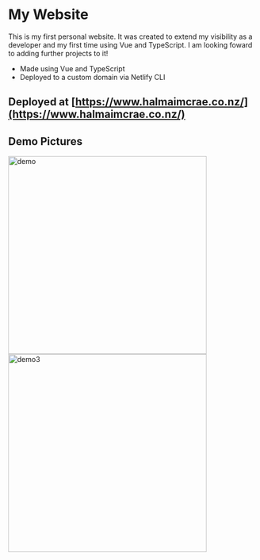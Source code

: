 # My Website

This is my first personal website. It was created to extend my visibility as a developer and my first time using Vue and TypeScript. I am looking foward to adding further projects to it!

* Made using Vue and TypeScript
* Deployed to a custom domain via Netlify CLI

## Deployed at [https://www.halmaimcrae.co.nz/](https://www.halmaimcrae.co.nz/)

## Demo Pictures

<img width="400" alt="demo" src="https://user-images.githubusercontent.com/98130939/187570741-fe431b0e-f39d-46cf-83ac-15d6b129cae6.png">
<img width="400" alt="demo3" src="https://user-images.githubusercontent.com/98130939/187571401-a5659bf8-7aad-4eb7-8ff2-6dcec2d3f88d.png">

